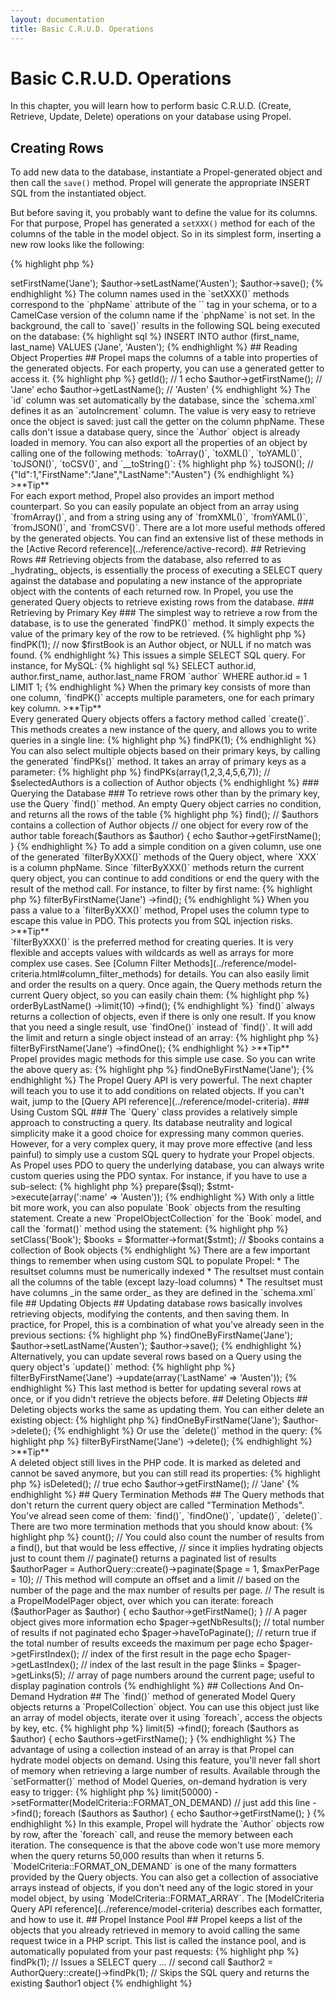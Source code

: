 ```yaml
---
layout: documentation
title: Basic C.R.U.D. Operations
---
```


# Basic C.R.U.D. Operations #

In this chapter, you will learn how to perform basic C.R.U.D. (Create, Retrieve, Update, Delete) operations on your database using Propel.

## Creating Rows ##

To add new data to the database, instantiate a Propel-generated object and then call the `save()` method. Propel will generate the appropriate INSERT SQL from the instantiated object.

But before saving it, you probably want to define the value for its columns. For that purpose, Propel has generated a `setXXX()` method for each of the columns of the table in the model object. So in its simplest form, inserting a new row looks like the following:

{% highlight php %}
<?php
/* initialize Propel, etc. */

$author = new Author();
$author->setFirstName('Jane');
$author->setLastName('Austen');
$author->save();
{% endhighlight %}

The column names used in the `setXXX()` methods correspond to the `phpName` attribute of the `<column>` tag in your schema, or to a CamelCase version of the column name if the `phpName` is not set.

In the background, the call to `save()` results in the following SQL being executed on the database:

{% highlight sql %}
INSERT INTO author (first_name, last_name) VALUES ('Jane', 'Austen');
{% endhighlight %}

## Reading Object Properties ##

Propel maps the columns of a table into properties of the generated objects. For each property, you can use a generated getter to access it.

{% highlight php %}
<?php
echo $author->getId();        // 1
echo $author->getFirstName(); // 'Jane'
echo $author->getLastName();  // 'Austen'
{% endhighlight %}

The `id` column was set automatically by the database, since the `schema.xml` defines it as an `autoIncrement` column. The value is very easy to retrieve once the object is saved: just call the getter on the column phpName.

These calls don't issue a database query, since the `Author` object is already loaded in memory.

You can also export all the properties of an object by calling one of the following methods: `toArray()`, `toXML()`, `toYAML()`, `toJSON()`, `toCSV()`, and `__toString()`:

{% highlight php %}
<?php
echo $author->toJSON();
// {"Id":1,"FirstName":"Jane","LastName":"Austen"}
{% endhighlight %}

>**Tip**<br />For each export method, Propel also provides an import method counterpart. So you can easily populate an object from an array using `fromArray()`, and from a string using any of `fromXML()`, `fromYAML()`, `fromJSON()`, and `fromCSV()`.

There are a lot more useful methods offered by the generated objects. You can find an extensive  list of these methods in the [Active Record reference](../reference/active-record).

## Retrieving Rows ##

Retrieving objects from the database, also referred to as _hydrating_ objects, is essentially the process of executing a SELECT query against the database and populating a new instance of the appropriate object with the contents of each returned row.

In Propel, you use the generated Query objects to retrieve existing rows from the database.

### Retrieving by Primary Key ###

The simplest way to retrieve a row from the database, is to use the generated `findPK()` method. It simply expects the value of the primary key of the row to be retrieved.

{% highlight php %}
<?php
$q = new AuthorQuery();
$firstAuthor = $q->findPK(1);
// now $firstBook is an Author object, or NULL if no match was found.
{% endhighlight %}

This issues a simple SELECT SQL query. For instance, for MySQL:

{% highlight sql %}
SELECT author.id, author.first_name, author.last_name
FROM `author`
WHERE author.id = 1
LIMIT 1;
{% endhighlight %}

When the primary key consists of more than one column, `findPK()` accepts multiple parameters, one for each primary key column.

>**Tip**<br />Every generated Query objects offers a factory method called `create()`. This methods creates a new instance of the query, and allows you to write queries in a single line:

{% highlight php %}
<?php
$firstAuthor = AuthorQuery::create()->findPK(1);
{% endhighlight %}

You can also select multiple objects based on their primary keys, by calling the generated `findPKs()` method. It takes an array of primary keys as a parameter:

{% highlight php %}
<?php
$selectedAuthors = AuthorQuery::create()->findPKs(array(1,2,3,4,5,6,7));
// $selectedAuthors is a collection of Author objects
{% endhighlight %}

### Querying the Database ###

To retrieve rows other than by the primary key, use the Query `find()` method.

An empty Query object carries no condition, and returns all the rows of the table
{% highlight php %}
<?php
$authors = AuthorQuery::create()->find();
// $authors contains a collection of Author objects
// one object for every row of the author table
foreach($authors as $author) {
  echo $author->getFirstName();
}
{% endhighlight %}

To add a simple condition on a given column, use one of the generated `filterByXXX()` methods of the Query object, where `XXX` is a column phpName. Since `filterByXXX()` methods return the current query object, you can continue to add conditions or end the query with the result of the method call. For instance, to filter by first name:

{% highlight php %}
<?php
$authors = AuthorQuery::create()
  ->filterByFirstName('Jane')
  ->find();
{% endhighlight %}

When you pass a value to a `filterByXXX()` method, Propel uses the column type to escape this value in PDO. This protects you from SQL injection risks.

>**Tip**<br />`filterByXXX()` is the preferred method for creating queries. It is very flexible and accepts values with wildcards as well as arrays for more complex use cases. See [Column Filter Methods](../reference/model-criteria.html#column_filter_methods) for details.

You can also easily limit and order the results on a query. Once again, the Query methods return the current Query object, so you can easily chain them:

{% highlight php %}
<?php
$authors = AuthorQuery::create()
  ->orderByLastName()
  ->limit(10)
  ->find();
{% endhighlight %}

`find()` always returns a collection of objects, even if there is only one result. If you know that you need a single result, use `findOne()` instead of `find()`. It will add the limit and return a single object instead of an array:

{% highlight php %}
<?php
$author = AuthorQuery::create()
  ->filterByFirstName('Jane')
  ->findOne();
{% endhighlight %}

>**Tip**<br />Propel provides magic methods for this simple use case. So you can write the above query as:

{% highlight php %}
<?php
$author = AuthorQuery::create()->findOneByFirstName('Jane');
{% endhighlight %}

The Propel Query API is very powerful. The next chapter will teach you to use it to add conditions on related objects. If you can't wait, jump to the [Query API reference](../reference/model-criteria).

### Using Custom SQL ###

The `Query` class provides a relatively simple approach to constructing a query. Its database neutrality and logical simplicity make it a good choice for expressing many common queries. However, for a very complex query, it may prove more effective (and less painful) to simply use a custom SQL query to hydrate your Propel objects.

As Propel uses PDO to query the underlying database, you can always write custom queries using the PDO syntax. For instance, if you have to use a sub-select:

{% highlight php %}
<?php
use Propel\Runtime\Propel;
$con = Propel::getConnection(Map\BookTableMap::DATABASE_NAME);
$sql = "SELECT * FROM book WHERE id NOT IN "
        ."(SELECT book_review.book_id FROM book_review"
        ." INNER JOIN author ON (book_review.author_id=author.ID)"
        ." WHERE author.last_name = :name)";
$stmt = $con->prepare($sql);
$stmt->execute(array(':name' => 'Austen'));
{% endhighlight %}

With only a little bit more work, you can also populate `Book` objects from the resulting statement. Create a new `PropelObjectCollection` for the `Book` model, and call the `format()` method using the statement:

{% highlight php %}
<?php
$formatter = new PropelObjectFormatter();
$formatter->setClass('Book');
$books = $formatter->format($stmt);
// $books contains a collection of Book objects
{% endhighlight %}

There are a few important things to remember when using custom SQL to populate Propel:

* The resultset columns must be numerically indexed
* The resultset must contain all the columns of the table (except lazy-load columns)
* The resultset must have columns _in the same order_ as they are defined in the `schema.xml` file

## Updating Objects ##

Updating database rows basically involves retrieving objects, modifying the contents, and then saving them. In practice, for Propel, this is a combination of what you've already seen in the previous sections:

{% highlight php %}
<?php
$author = AuthorQuery::create()->findOneByFirstName('Jane');
$author->setLastName('Austen');
$author->save();
{% endhighlight %}

Alternatively, you can update several rows based on a Query using the query object's `update()` method:

{% highlight php %}
<?php
AuthorQuery::create()
  ->filterByFirstName('Jane')
  ->update(array('LastName' => 'Austen'));
{% endhighlight %}

This last method is better for updating several rows at once, or if you didn't retrieve the objects before.

## Deleting Objects ##

Deleting objects works the same as updating them. You can either delete an existing object:

{% highlight php %}
<?php
$author = AuthorQuery::create()->findOneByFirstName('Jane');
$author->delete();
{% endhighlight %}

Or use the `delete()` method in the query:

{% highlight php %}
<?php
AuthorQuery::create()
  ->filterByFirstName('Jane')
  ->delete();
{% endhighlight %}

>**Tip**<br />A deleted object still lives in the PHP code. It is marked as deleted and cannot be saved anymore, but you can still read its properties:

{% highlight php %}
<?php
echo $author->isDeleted();    // true
echo $author->getFirstName(); // 'Jane'
{% endhighlight %}

## Query Termination Methods ##

The Query methods that don't return the current query object are called "Termination Methods". You've alread seen come of them: `find()`, `findOne()`, `update()`, `delete()`. There are two more termination methods that you should know about:

{% highlight php %}
<?php
// count() returns the number of results of the query.
$nbAuthors = AuthorQuery::create()->count();
// You could also count the number of results from a find(), but that would be less effective,
// since it implies hydrating objects just to count them

// paginate() returns a paginated list of results
$authorPager = AuthorQuery::create()->paginate($page = 1, $maxPerPage = 10);
// This method will compute an offset and a limit
// based on the number of the page and the max number of results per page.
// The result is a PropelModelPager object, over which you can iterate:
foreach ($authorPager as $author) {
  echo $author->getFirstName();
}
// A pager object gives more information
echo $pager->getNbResults();   // total number of results if not paginated
echo $pager->haveToPaginate(); // return true if the total number of results exceeds the maximum per page
echo $pager->getFirstIndex();  // index of the first result in the page
echo $pager->getLastIndex();   // index of the last result in the page
$links = $pager->getLinks(5);  // array of page numbers around the current page; useful to display pagination controls
{% endhighlight %}

## Collections And On-Demand Hydration ##

The `find()` method of generated Model Query objects returns a `PropelCollection` object. You can use this object just like an array of model objects, iterate over it using `foreach`, access the objects by key, etc.

{% highlight php %}
<?php
$authors = AuthorQuery::create()
  ->limit(5)
  ->find();
foreach ($authors as $author) {
  echo $authors->getFirstName();
}
{% endhighlight %}

The advantage of using a collection instead of an array is that Propel can hydrate model objects on demand. Using this feature, you'll never fall short of memory when retrieving a large number of results. Available through the `setFormatter()` method of Model Queries, on-demand hydration is very easy to trigger:

{% highlight php %}
<?php
$authors = AuthorQuery::create()
  ->limit(50000)
  ->setFormatter(ModelCriteria::FORMAT_ON_DEMAND) // just add this line
  ->find();
foreach ($authors as $author) {
  echo $author->getFirstName();
}
{% endhighlight %}

In this example, Propel will hydrate the `Author` objects row by row, after the `foreach` call, and reuse the memory between each iteration. The consequence is that the above code won't use more memory when the query returns 50,000 results than when it returns 5.

`ModelCriteria::FORMAT_ON_DEMAND` is one of the many formatters provided by the Query objects. You can also get a collection of associative arrays instead of objects, if you don't need any of the logic stored in your model object, by using `ModelCriteria::FORMAT_ARRAY`.

The [ModelCriteria Query API reference](../reference/model-criteria) describes each formatter, and how to use it.

## Propel Instance Pool ##

Propel keeps a list of the objects that you already retrieved in memory to avoid calling the same request twice in a PHP script. This list is called the instance pool, and is automatically populated from your past requests:

{% highlight php %}
<?php
// first call
$author1 = AuthorQuery::create()->findPk(1);
// Issues a SELECT query
...
// second call
$author2 = AuthorQuery::create()->findPk(1);
// Skips the SQL query and returns the existing $author1 object
{% endhighlight %}
